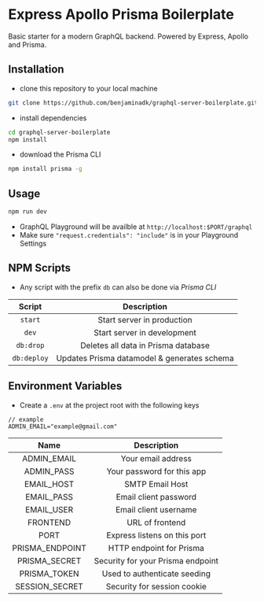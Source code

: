 # Express Apollo Prisma Boilerplate

Basic starter for a modern GraphQL backend. Powered by Express, Apollo and Prisma.

## Installation

- clone this repository to your local machine

```bash
git clone https://github.com/benjaminadk/graphql-server-boilerplate.git
```

- install dependencies

```bash
cd graphql-server-boilerplate
npm install
```

- download the Prisma CLI

```bash
npm install prisma -g
```

## Usage

```bash
npm run dev
```

- GraphQL Playground will be availble at `http://localhost:$PORT/graphql`
- Make sure `"request.credentials": "include"` is in your Playground Settings

## NPM Scripts

- Any script with the prefix `db` can also be done via _Prisma CLI_

|   Script    |                 Description                 |
| :---------: | :-----------------------------------------: |
|   `start`   |         Start server in production          |
|    `dev`    |         Start server in development         |
|  `db:drop`  |     Deletes all data in Prisma database     |
| `db:deploy` | Updates Prisma datamodel & generates schema |

## Environment Variables

- Create a `.env` at the project root with the following keys

```
// example
ADMIN_EMAIL="example@gmail.com"
```

|      Name       |            Description            |
| :-------------: | :-------------------------------: |
|   ADMIN_EMAIL   |        Your email address         |
|   ADMIN_PASS    |    Your password for this app     |
|   EMAIL_HOST    |          SMTP Email Host          |
|   EMAIL_PASS    |       Email client password       |
|   EMAIL_USER    |       Email client username       |
|    FRONTEND     |          URL of frontend          |
|      PORT       |   Express listens on this port    |
| PRISMA_ENDPOINT |     HTTP endpoint for Prisma      |
|  PRISMA_SECRET  | Security for your Prisma endpoint |
|  PRISMA_TOKEN   |   Used to authenticate seeding    |
| SESSION_SECRET  |    Security for session cookie    |
